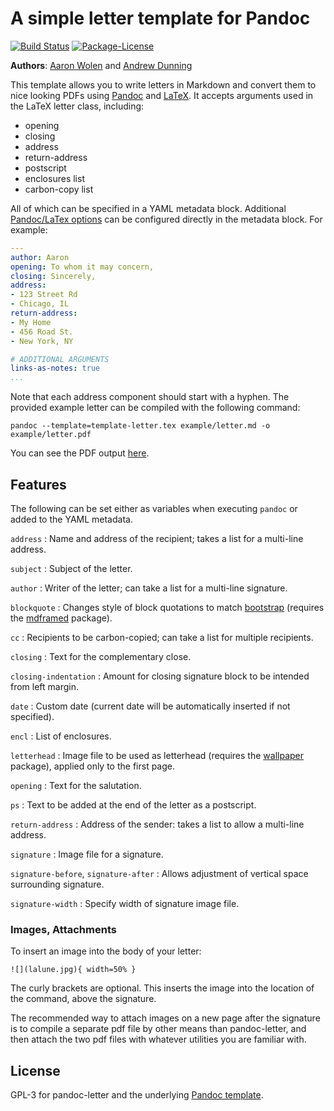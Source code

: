 # A simple letter template for Pandoc

[![Build Status](https://travis-ci.org/aaronwolen/pandoc-letter.svg?branch=master)](https://travis-ci.org/aaronwolen/pandoc-letter)
[![Package-License](http://img.shields.io/badge/license-GPL--3-brightgreen.svg?style=flat)](http://www.gnu.org/licenses/gpl-3.0.html)

**Authors**: [Aaron Wolen][aaron] and [Andrew Dunning][andrew]

This template allows you to write letters in Markdown and convert them to nice looking PDFs using [Pandoc][] and [LaTeX][]. It accepts arguments used in the LaTeX letter class, including:

* opening
* closing
* address
* return-address
* postscript
* enclosures list
* carbon-copy list

All of which can be specified in a YAML metadata block. Additional [Pandoc/LaTex options][pandoc-latex-variables] can be configured directly in the metadata block. For example:

```yaml
---
author: Aaron
opening: To whom it may concern,
closing: Sincerely,
address:
- 123 Street Rd
- Chicago, IL
return-address:
- My Home
- 456 Road St.
- New York, NY

# ADDITIONAL ARGUMENTS
links-as-notes: true
...
```

Note that each address component should start with a hyphen. The provided example letter can be compiled with the following command:

```shell
pandoc --template=template-letter.tex example/letter.md -o example/letter.pdf
```

You can see the PDF output [here](https://github.com/aaronwolen/pandoc-letter/blob/master/example/letter.pdf).

## Features

The following can be set either as variables when executing `pandoc` or added to the YAML metadata.

`address`
:   Name and address of the recipient; takes a list for a multi-line address.

`subject`
:   Subject of the letter.

`author`
:   Writer of the letter; can take a list for a multi-line signature.

`blockquote`
:   Changes style of block quotations to match [bootstrap][] (requires the [mdframed][] package).

`cc`
:   Recipients to be carbon-copied; can take a list for multiple recipients.

`closing`
:   Text for the complementary close.

`closing-indentation`
:   Amount for closing signature block to be intended from left margin.

`date`
:   Custom date (current date will be automatically inserted if not specified).

`encl`
:   List of enclosures.

`letterhead`
:   Image file to be used as letterhead (requires the [wallpaper][] package), applied only to the first page.

`opening`
:   Text for the salutation.

`ps`
:   Text to be added at the end of the letter as a postscript.

`return-address`
:   Address of the sender: takes a list to allow a multi-line address.

`signature`
:   Image file for a signature.

`signature-before`, `signature-after`
:   Allows adjustment of vertical space surrounding signature.

`signature-width`
:   Specify width of signature image file.

### Images, Attachments

To insert an image into the body of your letter:

```
![](lalune.jpg){ width=50% }
```

The curly brackets are optional.  This inserts the image into the
location of the command, above the signature.

The recommended way to attach images on a new page after the signature
is to compile a separate pdf file by other means than pandoc-letter,
and then attach the two pdf files with whatever utilities you are
familiar with.


## License

GPL-3 for pandoc-letter and the underlying [Pandoc template][latex-template].

[bootstrap]: http://getbootstrap.com/css/#type-blockquotes
[latex]: http://www.latex-project.org/
[latex-template]: https://github.com/jgm/pandoc-templates/blob/master/default.latex
[pandoc]: http://pandoc.org
[wallpaper]: https://www.ctan.org/pkg/wallpaper
[mdframed]: https://www.ctan.org/pkg/mdframed
[pandoc-latex-variables]: http://pandoc.org/MANUAL.html#variables-for-latex
[aaron]: http://aaronwolen.com
[andrew]: http://andrewdunning.ca
